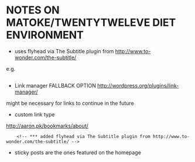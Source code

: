 # NOTES ON MATOKE/TWENTYTWELEVE DIET ENVIRONMENT

* uses  flyhead via The Subtitle plugin from http://www.to-wonder.com/the-subtitle/ 
 
e.g. <h2 class="flyhead"><?php the_subtitle() ?></h2>




* Link manager FALLBACK OPTION
http://wordpress.org/plugins/link-manager/

might be necessary for links to continue in the future

* custom link type


http://aaron.pk/bookmarks/about/

		<!-- *** added flyhead via The Subtitle plugin from http://www.to-wonder.com/the-subtitle/ -->


* sticky posts are the ones featured on the homepage